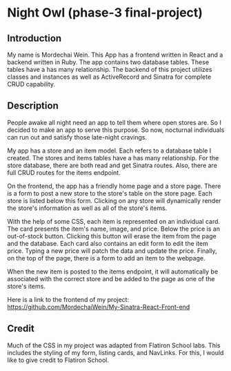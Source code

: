 # Night Owl (phase-3 final-project)

## Introduction

My name is Mordechai Wein. This App has a frontend written in React and a backend written in Ruby. The app contains two database tables. These tables have a has many relationship. The backend of this project utilizes classes and instances as well as ActiveRecord and Sinatra for complete CRUD capability.

## Description 

People awake all night need an app to tell them where open stores are. So I decided to make an app to serve this purpose. So now, nocturnal individuals can run out and satisfy those late-night cravings.

My app has a store and an item model. Each refers to a database table I created. The stores and items tables have a has many relationship. For the store database, there are both read and get Sinatra routes. Also, there are full CRUD routes for the items endpoint.

On the frontend, the app has a friendly home page and a store page. There is a form to post a new store to the store's table on the store page. Each store is listed below this form. Clicking on any store will dynamically render the store's information as well as all of the store's items.

With the help of some CSS, each item is represented on an individual card. The card presents the item's name, image, and price. Below the price is an out-of-stock button. Clicking this button will erase the item from the page and the database. Each card also contains an edit form to edit the item price. Typing a new price will patch the data and update the price. Finally, on the top of the page, there is a form to add an item to the webpage.

When the new item is posted to the items endpoint, it will automatically be associated with the correct store and be added to the page as one of the store's items.

Here is a link to the frontend of my project:
https://github.com/MordechaiWein/My-Sinatra-React-Front-end

## Credit 

Much of the CSS in my project was adapted from Flatiron School labs. This includes the styling of my form, listing cards, and NavLinks. For this, I would like to give credit to Flatiron School.

